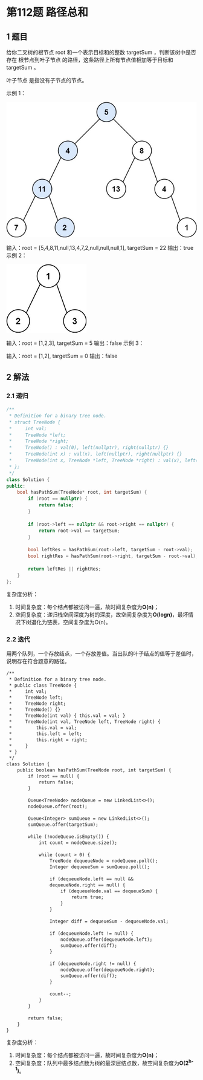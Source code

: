 # 第112题 路径总和

## 1 题目

给你二叉树的根节点 root 和一个表示目标和的整数 targetSum ，判断该树中是否存在 根节点到叶子节点 的路径，这条路径上所有节点值相加等于目标和 targetSum 。

叶子节点 是指没有子节点的节点。

示例 1：

![112-题图1](images/112-题图1.jpg)

输入：root = [5,4,8,11,null,13,4,7,2,null,null,null,1], targetSum = 22
输出：true
示例 2：

![112-题图2](images/112-题图2.jpg)


输入：root = [1,2,3], targetSum = 5
输出：false
示例 3：

输入：root = [1,2], targetSum = 0
输出：false

## 2 解法

### 2.1 递归

```c++
/**
 * Definition for a binary tree node.
 * struct TreeNode {
 *     int val;
 *     TreeNode *left;
 *     TreeNode *right;
 *     TreeNode() : val(0), left(nullptr), right(nullptr) {}
 *     TreeNode(int x) : val(x), left(nullptr), right(nullptr) {}
 *     TreeNode(int x, TreeNode *left, TreeNode *right) : val(x), left(left), right(right) {}
 * };
 */
class Solution {
public:
    bool hasPathSum(TreeNode* root, int targetSum) {
        if (root == nullptr) {
            return false;
        }
        
        if (root->left == nullptr && root->right == nullptr) {
            return root->val == targetSum;
        }

        bool leftRes = hasPathSum(root->left, targetSum - root->val);
        bool rightRes = hasPathSum(root->right, targetSum - root->val);

        return leftRes || rightRes;
    }
};
```

复杂度分析：

1. 时间复杂度：每个结点都被访问一遍，故时间复杂度为**O(n)**；
2. 空间复杂度：递归栈空间深度为树的深度，故空间复杂度为**O(logn)**，最坏情况下树退化为链表，空间复杂度为O(n)。

### 2.2 迭代

用两个队列，一个存放结点，一个存放差值。当出队的叶子结点的值等于差值时，说明存在符合题意的路径。

```
/**
 * Definition for a binary tree node.
 * public class TreeNode {
 *     int val;
 *     TreeNode left;
 *     TreeNode right;
 *     TreeNode() {}
 *     TreeNode(int val) { this.val = val; }
 *     TreeNode(int val, TreeNode left, TreeNode right) {
 *         this.val = val;
 *         this.left = left;
 *         this.right = right;
 *     }
 * }
 */
class Solution {
    public boolean hasPathSum(TreeNode root, int targetSum) {
        if (root == null) {
            return false;
        }

        Queue<TreeNode> nodeQueue = new LinkedList<>();
        nodeQueue.offer(root);

        Queue<Integer> sumQueue = new LinkedList<>();
        sumQueue.offer(targetSum);

        while (!nodeQueue.isEmpty()) {
            int count = nodeQueue.size();

            while (count > 0) {
                TreeNode dequeueNode = nodeQueue.poll();
                Integer dequeueSum = sumQueue.poll();

                if (dequeueNode.left == null && 
                dequeueNode.right == null) {
                    if (dequeueNode.val == dequeueSum) {
                        return true;
                    }
                }

                Integer diff = dequeueSum - dequeueNode.val;

                if (dequeueNode.left != null) {
                    nodeQueue.offer(dequeueNode.left);
                    sumQueue.offer(diff);
                }

                if (dequeueNode.right != null) {
                    nodeQueue.offer(dequeueNode.right);
                    sumQueue.offer(diff);
                }

                count--;
            }   
        }

        return false;
    }
}
```

复杂度分析：

1. 时间复杂度：每个结点都被访问一遍，故时间复杂度为**O(n)**；
2. 空间复杂度：队列中最多结点数为树的最深层结点数，故空间复杂度为**O(2<sup>h-1</sup>)**。

